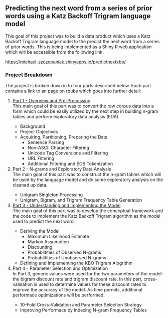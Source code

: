 ## Predicting the next word from a series of prior words using a Katz Backoff Trigram language model
This goal of this project was to build a data product which uses a Katz Backoff Trigram language model to the predict the next word from a series of prior words.  This is being implemented as a Shiny R web application which will be accessible from the following link:

<a href=https://michael-szczepaniak.shinyapps.io/predictnextword/>https://michael-szczepaniak.shinyapps.io/predictnextkbo/</a>

### Project Breakdown
The project is broken down in to four parts described below.  Each part contains a link to an page on rpubs which goes into further detail:
<ol style="list-style-type: decimal">
<li><a href=http://rpubs.com/mszczepaniak/predictkbo1preproc>Part 1 - Overview and Pre-Processing</a></li>
This main goal of this part was to convert the raw corpus data into a form which could be easily utilized by the next step in building n-gram tables and perform exploratory data analysis (EDA).
  <ul>
  <li>Background</li>
  <li>Project Objectives</li>
  <li>Acquiring, Partitioning, Preparing the Data
    <ul>
      <li>Sentence Parsing</li>
      <li>Non-ASCII Character Filtering</li>
      <li>Unicode Tag Conversions and Filtering</li>
      <li>URL Filtering</li>
      <li>Additional Filtering and EOS Tokenization</li>
    </ul>
  </li>
  </ul>
<li>Part 2 - N-grams and Exploratory Data Analysis</li>
The main goal of this part was to construct the n-gram tables which will be used by the language model and do some exploratory analysis on the cleaned up data.
  <ul>
  <li>Unigram Singleton Processing</li>
  <li>Unigram, Bigram, and Trigram Frequency Table Generation</li>
  </ul>
<li><a href=http://rpubs.com/mszczepaniak/prednextkbo>Part 3 - Understanding and Implementing the Model</a></li>
The main goal of this part was to develop the conceptual framework and the code to implement the Katz Backoff Trigram algorithm as the model used to predict the next word.
  <ul>
  <li>Deriving the Model
    <ul>
      <li>Maximum Likelihood Estimate</li>
      <li>Markov Assumption</li>
      <li>Discounting</li>
      <li>Probabiltities of Observed N-grams</li>
      <li>Probabiltities of Unobserved N-grams</li>
    </ul>
  </li>
  <li>Defining and Implementing the KBO Trigram Alogrithm</li>
  </ul>
<li>Part 4 - Parameter Selection and Optimization</li>
In Part 3, generic values were used for the two parameters of the model: the bigram discount rate and trigram discount rate.  In this part, cross-validation is used to determine values for these discount rates to improve the accuracy of the model.  As time permits, additional performace optimizations will be performed.
<ul>
  <li>10-Fold Cross-Validation and Parameter Selection Strategy</li>
  <li>Improving Performace by Indexing N-gram Frequency Tables</li>
  </ul>
</ol>
